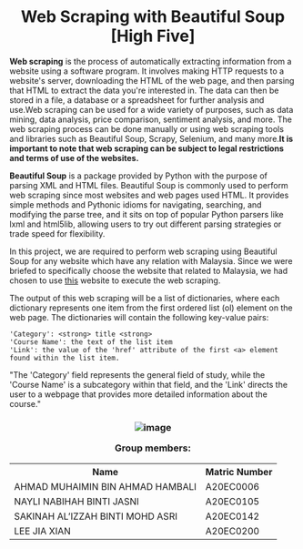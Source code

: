 <h1 align="center">
  Web Scraping with Beautiful Soup [High Five]
  <br>
</h1>

<b>Web scraping</b> is the process of automatically extracting information from a website using a software program. It involves making HTTP requests to a website's server, downloading the HTML of the web page, and then parsing that HTML to extract the data you're interested in. The data can then be stored in a file, a database or a spreadsheet for further analysis and use.Web scraping can be used for a wide variety of purposes, such as data mining, data analysis, price comparison, sentiment analysis, and more. The web scraping process can be done manually or using web scraping tools and libraries such as Beautiful Soup, Scrapy, Selenium, and many more.<b>It is important to note that web scraping can be subject to legal restrictions and terms of use of the websites.</b>


<b>Beautiful Soup</b> is a package provided by Python with the purpose of parsing XML and HTML files. Beautiful Soup is commonly used to perform web scraping since most websites and web pages used HTML. It provides simple methods and Pythonic idioms for navigating, searching, and modifying the parse tree, and it sits on top of popular Python parsers like lxml and html5lib, allowing users to try out different parsing strategies or trade speed for flexibility. 

In this project, we are required to perform web scraping using Beautiful Soup for any website which have any relation with Malaysia. Since we were briefed to specifically choose the website that related to Malaysia, we had chosen to use [this](https://eduspiral.com/about-us-eduspiral-consultant-services/advise-best-course-study-top-private-universities-malaysia/top-guides-choosing-the-best-course/best-courses-study-in-malaysia/top-10-degree-courses-in-malaysia-with-highest-starting-salaries/choosing-a-degree-malaysia-top-most-popular-courses/top-ten-best-degree-diploma-foundtion-pre-university-courses-to-study-in-malaysia-after-spm-uec-olevels-stpm-alevels-cpu-sam-ausmat-mufy/) website to execute the web scraping.

The output of this web scraping will be a list of dictionaries, where each dictionary represents one item from the first ordered list (ol) element on the web page. The dictionaries will contain the following key-value pairs:

    'Category': <strong> title <strong>
    'Course Name': the text of the list item
    'Link': the value of the 'href' attribute of the first <a> element found within the list item.

"The 'Category' field represents the general field of study, while the 'Course Name' is a subcategory within that field, and the 'Link' directs the user to a webpage that provides more detailed information about the course."

<h3 align=center>

![image](https://user-images.githubusercontent.com/99240177/214037671-3a6d291e-358c-4f66-b2bc-204d65dae20e.png)

Group members:
</h3>

<table align=center>
  <tr>
    <th>Name</th>
    <th>Matric Number</th>
  </tr>
    <tr>
    <td>AHMAD MUHAIMIN BIN AHMAD HAMBALI</td>
    <td>A20EC0006</td>
  </tr>
    <tr>
    <td>NAYLI NABIHAH BINTI JASNI</td>
    <td>A20EC0105</td>
  </tr>
     <tr>
    <td>SAKINAH AL’IZZAH BINTI MOHD ASRI</td>
    <td>A20EC0142</td>
  </tr>
     <tr>
    <td>LEE JIA XIAN</td>
    <td>A20EC0200</td>
  </tr>
  </table>
